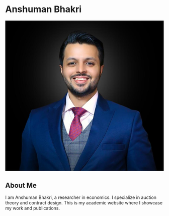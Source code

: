 # Anshuman Bhakri 

![](AnshumanBhakriWebsitePic.jpg)

## About Me
I am Anshuman Bhakri, a researcher in economics. I specialize in auction theory and contract design. This is my academic website where I showcase my work and publications.
